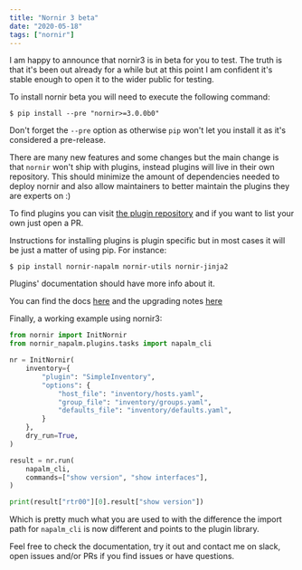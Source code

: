 ```yaml
---
title: "Nornir 3 beta"
date: "2020-05-18"
tags: ["nornir"]
---
```


I am happy to announce that nornir3 is in beta for you to test. The truth is that it's been out already for a while but at this point I am confident it's stable enough to open it to the wider public for testing.

To install nornir beta you will need to execute the following command:

``` shell
$ pip install --pre "nornir>=3.0.0b0"
```

Don't forget the `--pre` option as otherwise `pip` won't let you install it as it's considered a pre-release.

There are many new features and some changes but the main change is that `nornir` won't ship with plugins, instead plugins will live in their own repository. This should minimize the amount of dependencies needed to deploy nornir and also allow maintainers to better maintain the plugins they are experts on :)

To find plugins you can visit [the plugin repository](/nornir/plugins/) and if you want to list your own just open a PR.

Instructions for installing plugins is plugin specific but in most cases it will be just a matter of using pip. For instance:

```
$ pip install nornir-napalm nornir-utils nornir-jinja2
```

Plugins' documentation should have more info about it.

You can find the docs [here](https://nornir.readthedocs.io/en/3.0.0/) and the upgrading notes [here](https://nornir.readthedocs.io/en/3.0.0/upgrading/2_to_3.html)

Finally, a working example using nornir3:


``` python
from nornir import InitNornir
from nornir_napalm.plugins.tasks import napalm_cli

nr = InitNornir(
    inventory={
        "plugin": "SimpleInventory",
        "options": {
            "host_file": "inventory/hosts.yaml",
            "group_file": "inventory/groups.yaml",
            "defaults_file": "inventory/defaults.yaml",
        }
    },
    dry_run=True,
)

result = nr.run(
    napalm_cli,
    commands=["show version", "show interfaces"],
)

print(result["rtr00"][0].result["show version"])
```

Which is pretty much what you are used to with the difference the import path for `napalm_cli` is now different and points to the plugin library.

Feel free to check the documentation, try it out and contact me on slack, open issues and/or PRs if you find issues or have questions.
